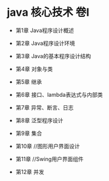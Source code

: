 # java 核心技术 卷I
* 第1章 Java程序设计概述

* 第2章 Java程序设计环境

* 第3章 Java的基本程序设计结构

* 第4章 对象与类

* 第5章 继承

* 第6章 接口、lambda表达式与内部类

* 第7章 异常、断言、日志

* 第8章 泛型程序设计

* 第9章 集合

* 第10章 //图形用户界面设计

* 第11章 //Swing用户界面组件

* 第12章 并发
